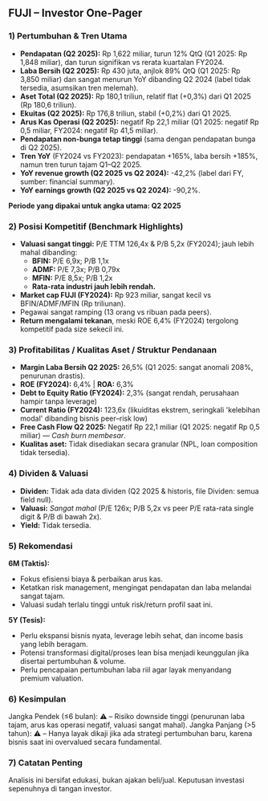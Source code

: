 ## FUJI – Investor One-Pager

### 1) Pertumbuhan & Tren Utama
- **Pendapatan (Q2 2025):** Rp 1,622 miliar, turun 12% QtQ (Q1 2025: Rp 1,848 miliar), dan turun signifikan vs rerata kuartalan FY2024.
- **Laba Bersih (Q2 2025):** Rp 430 juta, anjlok 89% QtQ (Q1 2025: Rp 3,850 miliar) dan sangat menurun YoY dibanding Q2 2024 (label tidak tersedia, asumsikan tren melemah).
- **Aset Total (Q2 2025):** Rp 180,1 triliun, relatif flat (+0,3%) dari Q1 2025 (Rp 180,6 triliun).
- **Ekuitas (Q2 2025):** Rp 176,8 triliun, stabil (+0,2%) dari Q1 2025.
- **Arus Kas Operasi (Q2 2025):** negatif Rp 22,1 miliar (Q1 2025: negatif Rp 0,5 miliar, FY2024: negatif Rp 41,5 miliar).
- **Pendapatan non-bunga tetap tinggi** (sama dengan pendapatan bunga di Q2 2025).
- **Tren YoY** (FY2024 vs FY2023): pendapatan +165%, laba bersih +185%, namun tren turun tajam Q1–Q2 2025.
- **YoY revenue growth (Q2 2025 vs Q2 2024):** -42,2% (label dari FY, sumber: financial summary).
- **YoY earnings growth (Q2 2025 vs Q2 2024):** -90,2%.
  
**Periode yang dipakai untuk angka utama: Q2 2025**

### 2) Posisi Kompetitif (Benchmark Highlights)
- **Valuasi sangat tinggi:** P/E TTM 126,4x & P/B 5,2x (FY2024); jauh lebih mahal dibanding:
  - **BFIN:** P/E 6,9x; P/B 1,1x
  - **ADMF:** P/E 7,3x; P/B 0,79x
  - **MFIN:** P/E 8,5x; P/B 1,2x
  - **Rata-rata industri jauh lebih rendah.**
- **Market cap FUJI (FY2024):** Rp 923 miliar, sangat kecil vs BFIN/ADMF/MFIN (Rp triliunan).
- Pegawai sangat ramping (13 orang vs ribuan pada peers).
- **Return mengalami tekanan**, meski ROE 6,4% (FY2024) tergolong kompetitif pada size sekecil ini.

### 3) Profitabilitas / Kualitas Aset / Struktur Pendanaan
- **Margin Laba Bersih Q2 2025:** 26,5% (Q1 2025: sangat anomali 208%, penurunan drastis).
- **ROE (FY2024):** 6,4% | **ROA:** 6,3%
- **Debt to Equity Ratio (FY2024):** 2,3% (sangat rendah, perusahaan hampir tanpa leverage)
- **Current Ratio (FY2024):** 123,6x (likuiditas ekstrem, seringkali 'kelebihan modal' dibanding bisnis peer–risk low)
- **Free Cash Flow Q2 2025:** Negatif Rp 22,1 miliar (Q1 2025: negatif Rp 0,5 miliar) — *Cash burn membesar*.
- **Kualitas aset:** Tidak disediakan secara granular (NPL, loan composition tidak tersedia).

### 4) Dividen & Valuasi
- **Dividen:** Tidak ada data dividen (Q2 2025 & historis, file Dividen: semua field null).
- **Valuasi:** *Sangat mahal* (P/E 126x; P/B 5,2x vs peer P/E rata-rata single digit & P/B di bawah 2x).
- **Yield:** Tidak tersedia.

### 5) Rekomendasi
**6M (Taktis):**
- Fokus efisiensi biaya & perbaikan arus kas.
- Ketatkan risk management, mengingat pendapatan dan laba melandai sangat tajam.
- Valuasi sudah terlalu tinggi untuk risk/return profil saat ini.

**5Y (Tesis):**
- Perlu ekspansi bisnis nyata, leverage lebih sehat, dan income basis yang lebih beragam.
- Potensi transformasi digital/proses lean bisa menjadi keunggulan jika disertai pertumbuhan & volume.
- Perlu pencapaian pertumbuhan laba riil agar layak menyandang premium valuation.

### 6) Kesimpulan
Jangka Pendek (≤6 bulan): ⚠️ – Risiko downside tinggi (penurunan laba tajam, arus kas operasi negatif, valuasi sangat mahal).
Jangka Panjang (>5 tahun): ⚠️ – Hanya layak dikaji jika ada strategi pertumbuhan baru, karena bisnis saat ini overvalued secara fundamental.

### 7) Catatan Penting
Analisis ini bersifat edukasi, bukan ajakan beli/jual. Keputusan investasi sepenuhnya di tangan investor.